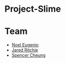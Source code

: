 # Project-Slime

# Team
* [Noel Eugenio](https://github.com/Shiro-)
* [Jared Ritchie](https://github.com/1000Mega)
* [Spencer Cheung](https://github.com/Spenzaur)
